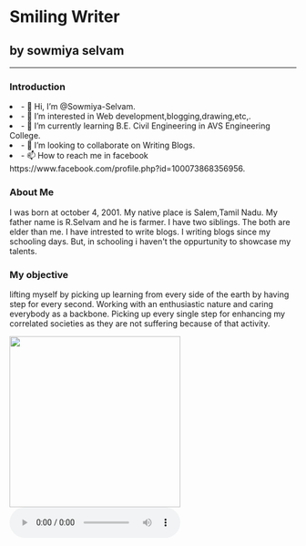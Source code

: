 <!DOCTTYPE html>
<html>
   <head>
      <h1>Smiling Writer</h1>
     <h2>by sowmiya selvam</h2>
     <hr>
   </head>
   <body>
     <!--text tags--!>
     <h3>Introduction</h3>
         <u1>
            <li> - 👋 Hi, I’m @Sowmiya-Selvam.</li>
            <li> - 👀 I’m interested in Web development,blogging,drawing,etc,.</li> 
            <li>- 🌱 I’m currently learning B.E. Civil Engineering in AVS Engineering College.</li>
            <li>- 💞️ I’m looking to collaborate on Writing Blogs.</li>
            <li>- 📫 How to reach me in facebook https://www.facebook.com/profile.php?id=100073868356956.</li>
         </u1>
     <h3>About Me</h3>
          <p>I was born at october 4, 2001. My native place is Salem,Tamil Nadu. My father name is R.Selvam and he is farmer. I have two siblings. The both are elder than me. I have intrested to write blogs. I writing blogs since my schooling days. But, in schooling i haven't the oppurtunity to showcase my talents.</p>
     <h3>My objective</h3>
          <p>lifting myself by picking up learning from every side of the earth by having step for every second. Working with an enthusiastic nature and caring everybody as a backbone. Picking up every single step for enhancing my correlated societies as they are not suffering because of that activity.</p>
  </body>
<!--image--!>
<img src="https://images.unsplash.com/photo-1496692052106-d37cb66ab80c?ixlib=rb-1.2.1&ixid=MnwxMjA3fDB8MHxwaG90by1wYWdlfHx8fGVufDB8fHx8&auto=format&fit=crop&w=387&q=80" width=300px;>
<!--audio--!>
<audio controls>
  <source src="https://masstamilan2000sdownload.info/tamil/2017%20Tamil%20Mp3/mersal/Aalaporaan%20Tamizhan%20%5BMasstamilan.In%5D-.MP3" type="audio/mpeg">
Your browser does not support the audio element.
</audio>


<!---
Sowmiya-Selvam/Sowmiya-Selvam is a ✨ special ✨ repository because its `README.md` (this file) appears on your GitHub profile.
You can click the Preview link to take a look at your changes.
--->
<html>
  
          
